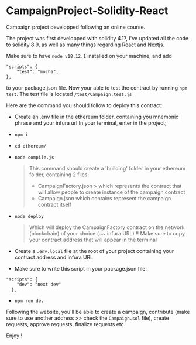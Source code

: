 # CampaignProject-Solidity-React

Campaign project developped following an online course.

The project was first developped with solidity 4.17, I've updated all the code to solidity 8.9, as well as many things regarding React and Nextjs.

Make sure to have ```node v18.12.1``` installed on your machine, and add 
```  
"scripts": {
    "test": "mocha",
},
```
to your package.json file. 
Now your able to test the contract by running ```npm test```.
The test file is located ```/test/Campaign.test.js```

Here are the command you should follow to deploy this contract:

- Create an .env file in the ethereum folder, containing you mnemonic phrase and your infura url
In your terminal, enter in the project;

- ```npm i```

- ```cd ethereum/```

- ```node compile.js```
    > This command should create a 'building' folder in your ethereum folder, containing 2 files:
    >- CampaignFactory.json > which represents the contract that will allow people to create instance of the campaign contract
    >- Campaign.json which contains represent the campaign contract itself

- ```node deploy```
    > Which will deploy the CampaignFactory contract on the network (blockchain) of your choice (~~ infura URL)
    > !! Make sure to copy your contract address that will appear in the terminal

- Create a ```.env.local``` file at the root of your project containing your contract address and infura URL

- Make sure to write this script in your package.json file:
```  
"scripts": {
    "dev": "next dev"
  },
  ```

- ```npm run dev```

Following the website, you'll be able to create a campaign, contribute (make sure to use another address >> check the ```Campaign.sol``` file), create requests, approve requests, finalize requests etc.

Enjoy !


